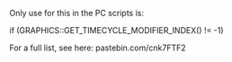 Only use for this in the PC scripts is:

if (GRAPHICS::GET_TIMECYCLE_MODIFIER_INDEX() != -1)

For a full list, see here: pastebin.com/cnk7FTF2